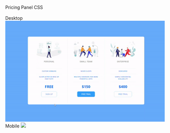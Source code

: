 Pricing Panel CSS <br><br>
Desktop 
![](https://github.com/0xArina/CSS-Pricing-Panel/blob/main/dektop-gif.gif)
<br>
Mobile
![](https://github.com/0xArina/CSS-Pricing-Panel/blob/main/mobile-gif.gif)
